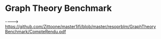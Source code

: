 # Graph Theory Benchmark

----> https://github.com/Zittoone/master1ifi/blob/master/resoprblm/GraphTheoryBenchmark/CompteRendu.pdf
